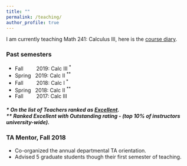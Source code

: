 ```yaml
---
title: ""
permalink: /teaching/
author_profile: true
---
```

I am currently teaching Math 241: Calculus III, here is the <a href="https://faculty.math.illinois.edu/~iahmed8/classes/2020/Fall/241/schedule.html" target="_blank"> course diary</a>.

### Past semesters

* Fall &nbsp; &nbsp; &nbsp; &nbsp; 2019: Calc III <sup>*</sup>
* Spring &nbsp; 2019: Calc II <sup>**</sup>
* Fall &nbsp; &nbsp; &nbsp; &nbsp; 2018: Calc I <sup>*</sup>    
* Spring &nbsp; 2018: Calc II <sup>**</sup>
* Fall &nbsp; &nbsp; &nbsp; &nbsp; 2017: Calc III       

  

##### * On the list of Teachers ranked as <a href="https://citl.illinois.edu/citl-101/measurement-evaluation/teaching-evaluation/teaching-evaluations(ices)/teachers-ranked-as-excellent" target="_blank"> Excellent</a>.<br> ** Ranked Excellent with <i>Outstanding</i> rating - (top 10% of instructors university-wide).

### TA Mentor, Fall 2018
   * Co-organized the annual departmental TA orientation.
   * Advised 5 graduate students though their first semester of teaching.
